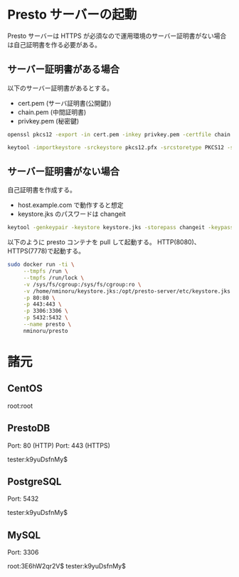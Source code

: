 # Presto サーバーの起動

Presto サーバーは HTTPS が必須なので運用環境のサーバー証明書がない場合は自己証明書を作る必要がある。

## サーバー証明書がある場合

以下のサーバー証明書があるとする。

- cert.pem (サーバ証明書(公開鍵))
- chain.pem (中間証明書)
- privkey.pem (秘密鍵)

```sh
openssl pkcs12 -export -in cert.pem -inkey privkey.pem -certfile chain.pem -out pkcs12.pfx -passout pass:changeit
```

```sh
keytool -importkeystore -srckeystore pkcs12.pfx -srcstoretype PKCS12 -srcstorepass changeit -destkeystore keystore.jks -deststoretype JKS -deststorepass changeit
```

## サーバー証明書がない場合

自己証明書を作成する。

- host.example.com で動作すると想定
- keystore.jks のパスワードは changeit

```sh
keytool -genkeypair -keystore keystore.jks -storepass changeit -keypass changeit -alias jetty -keyalg RSA -keysize 2048 -validity 5000 -dname "CN=host.example.com, OU=Unspecified, O=Unspecified, L=Unspecified, ST=Unspecified, C=JP" -ext "SAN=DNS:host.example.com" -ext "BC=ca:true"
```

以下のように presto コンテナを pull して起動する。
HTTP(8080)、HTTPS(7778)で起動する。

```sh
sudo docker run -ti \
     --tmpfs /run \
     --tmpfs /run/lock \
     -v /sys/fs/cgroup:/sys/fs/cgroup:ro \
     -v /home/nminoru/keystore.jks:/opt/presto-server/etc/keystore.jks \
     -p 80:80 \
     -p 443:443 \
     -p 3306:3306 \
     -p 5432:5432 \
     --name presto \
     nminoru/presto
```

# 諸元

## CentOS
root:root

## PrestoDB

Port: 80 (HTTP)
Port: 443 (HTTPS)

tester:k9yuDsfnMy$

## PostgreSQL
Port: 5432

tester:k9yuDsfnMy$

## MySQL
Port: 3306

root:3E6hW2qr2V$
tester:k9yuDsfnMy$
